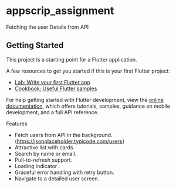 # appscrip_assignment

Fetching the user Details from API

## Getting Started

This project is a starting point for a Flutter application.

A few resources to get you started if this is your first Flutter project:

- [Lab: Write your first Flutter app](https://docs.flutter.dev/get-started/codelab)
- [Cookbook: Useful Flutter samples](https://docs.flutter.dev/cookbook)

For help getting started with Flutter development, view the
[online documentation](https://docs.flutter.dev/), which offers tutorials,
samples, guidance on mobile development, and a full API reference.


Features

- Fetch users from API in the background.  (https://jsonplaceholder.typicode.com/users)
- Attractive list with cards.
- Search by name or email.
- Pull-to-refresh support.
- Loading indicator .
- Graceful error handling with retry button.
- Navigate to a detailed user screen.